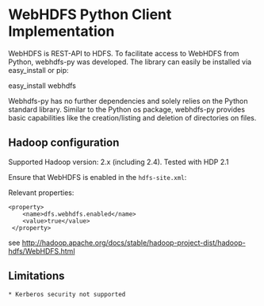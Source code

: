 # WebHDFS Python Client Implementation

WebHDFS is REST-API to HDFS. To facilitate access to WebHDFS from Python, webhdfs-py was developed. The library can easily be installed via easy_install or pip:

easy_install webhdfs

Webhdfs-py has no further dependencies and solely relies on the Python standard library. Similar to the Python os package, webhdfs-py provides basic capabilities like the creation/listing and deletion of directories on files. 

## Hadoop configuration

Supported Hadoop version: 2.x (including 2.4). Tested with HDP 2.1

Ensure that WebHDFS is enabled in the `hdfs-site.xml`:

Relevant properties:

	<property>
   		<name>dfs.webhdfs.enabled</name>
   		<value>true</value>
	 </property>
	
see <http://hadoop.apache.org/docs/stable/hadoop-project-dist/hadoop-hdfs/WebHDFS.html>


## Limitations

	* Kerberos security not supported
